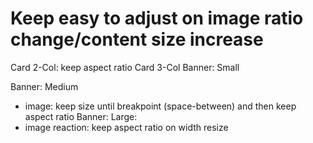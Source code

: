 # Keep easy to adjust on image ratio change/content size increase

Card 2-Col:
keep aspect ratio
Card 3-Col
Banner: Small

Banner: Medium

- image: keep size until breakpoint (space-between) and then keep aspect ratio
  Banner: Large:
- image reaction: keep aspect ratio on width resize
